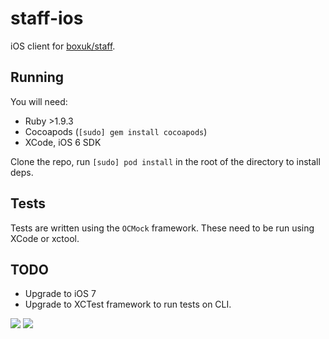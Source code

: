 staff-ios
=========


iOS client for [boxuk/staff](https://github.com/boxuk/staff).

## Running

You will need:

  * Ruby >1.9.3
  * Cocoapods (`[sudo] gem install cocoapods`)
  * XCode, iOS 6 SDK

Clone the repo, run `[sudo] pod install` in the root of the directory to install deps.

## Tests

Tests are written using the `OCMock` framework. These need to be run using XCode or xctool.

## TODO

* Upgrade to iOS 7
* Upgrade to XCTest framework to run tests on CLI.

![](http://i.imgur.com/AxIhQwA.png)
![](http://i.imgur.com/bK74GaN.png)
